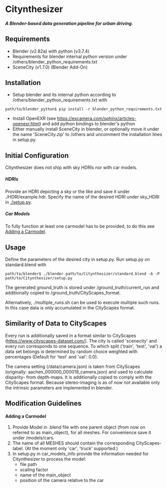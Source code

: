 # Citynthesizer
##### A Blender-based data generation pipeline for urban driving. 
## Requirements
* Blender (v2.82a) with python (v3.7.4)
* Requirements for blender internal python version under /others/blender_python_requirements.txt
* SceneCity (v1.7.0) (Blender Add-On)
## Installation

* Setup blender and its internal python according to /others/blender_python_requirements.txt with 
```shell
path/to/blender_python$ pip install -r blender_python_requirements.txt
``` 
* Install OpenEXR (see https://excamera.com/sphinx/articles-openexr.html) and add python bindings to blender's python
* Either manually install SceneCity in blender, or optionally move it under the name 'SceneCity.zip' to /others and uncomment the installation lines in setup.py.
## Initial Configuration
Citynthesizer does not ship with sky HDRIs nor with car models. 

##### HDRIs
Provide an HDRI depicting a sky or the like and save it under ./HDRI/example.hdr.
Specify the name of the desired HDRI under sky_HDRI in [./setup.py](../blob/master/setup.py).

##### Car Models
To fully function at least one carmodel has to be provided, to do this see [Adding a Carmodel](#adding-a-Carmodel).
## Usage 
Define the parameters of the desired city in setup.py. Run setup.py on standard.blend with
```shell
path/to/blender$ ./blender path/to/Citynthesizer/standard.blend -b -P path/to/Citynthesizer/setup.py 
```

The generated ground_truth is stored under /ground_truth/current_run and additionally copied to /ground_truth/CityScapes_format. 

Alternatively, ./multiple_runs.sh can be used to execute multiple such runs. In this case data is only accumulated in the CityScapes format.
## Similarity of Data to CityScapes

Every run is additionally saved in a format similar to CityScapes (https://www.cityscapes-dataset.com/).
The city is called 'scenecity' and every run corresponds to one sequence. 
To which split ('train', 'test', 'val') a data set belongs is determined by random choice weighted with percentages 
(Default for 'test' and 'val': 0.0). 

The camera setting (/data/camera.json) is taken from CityScapes (originally: aachen_000000_000019_camera.json) and 
used to calculate disparity- from depth-maps. It is additionally copied to comply with the CityScapes format.
Because stereo-imaging is as of now not available only the intrinsic parameters are implemented in blender.   

## Modification Guidelines

#### Adding a Carmodel
1. Provide Model in .blend file with one parent object (from now on referred to as main_object), for all meshes. For convenience save it under /models/cars.
1. The name of all MESHES should contain the corresponding CityScapes-label. (At the moment only 'car', 'truck' supported.)
1. In setup.py in car_models_info provide the information needed for Citynthesizer to process the model:
    * file path
    * scaling factor 
    * name of the main_object
    * position of the camera relative to the car
 
